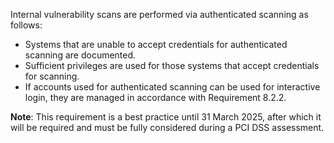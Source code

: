 Internal vulnerability scans are performed via authenticated scanning as follows:

- Systems that are unable to accept credentials for authenticated scanning are documented.
- Sufficient privileges are used for those systems that accept credentials for scanning.
- If accounts used for authenticated scanning can be used for interactive login, they are managed in accordance with Requirement 8.2.2.

**Note**: This requirement is a best practice until 31 March 2025, after which it will be required and must be fully considered during a PCI DSS assessment.

